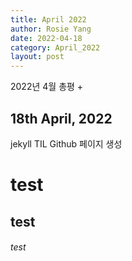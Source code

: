 ```yaml
---
title: April 2022
author: Rosie Yang
date: 2022-04-18
category: April_2022
layout: post
---
```


2022년 4월 총평
+

18th April, 2022
-------------

jekyll TIL Github 페이지 생성


<h1>test</h1>
<h2>test</h2>
<h6>test</h6>